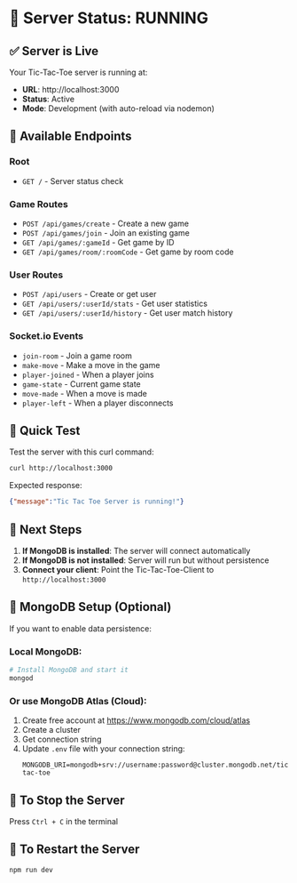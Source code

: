 # 🎉 Server Status: RUNNING

## ✅ Server is Live

Your Tic-Tac-Toe server is running at:
- **URL**: http://localhost:3000
- **Status**: Active
- **Mode**: Development (with auto-reload via nodemon)

## 📡 Available Endpoints

### Root
- `GET /` - Server status check

### Game Routes
- `POST /api/games/create` - Create a new game
- `POST /api/games/join` - Join an existing game  
- `GET /api/games/:gameId` - Get game by ID
- `GET /api/games/room/:roomCode` - Get game by room code

### User Routes
- `POST /api/users` - Create or get user
- `GET /api/users/:userId/stats` - Get user statistics
- `GET /api/users/:userId/history` - Get user match history

### Socket.io Events
- `join-room` - Join a game room
- `make-move` - Make a move in the game
- `player-joined` - When a player joins
- `game-state` - Current game state
- `move-made` - When a move is made
- `player-left` - When a player disconnects

## 🚀 Quick Test

Test the server with this curl command:

```bash
curl http://localhost:3000
```

Expected response:
```json
{"message":"Tic Tac Toe Server is running!"}
```

## 📝 Next Steps

1. **If MongoDB is installed**: The server will connect automatically
2. **If MongoDB is not installed**: Server will run but without persistence
3. **Connect your client**: Point the Tic-Tac-Toe-Client to `http://localhost:3000`

## 🔧 MongoDB Setup (Optional)

If you want to enable data persistence:

### Local MongoDB:
```bash
# Install MongoDB and start it
mongod
```

### Or use MongoDB Atlas (Cloud):
1. Create free account at https://www.mongodb.com/cloud/atlas
2. Create a cluster
3. Get connection string
4. Update `.env` file with your connection string:
   ```
   MONGODB_URI=mongodb+srv://username:password@cluster.mongodb.net/tic-tac-toe
   ```

## 🛑 To Stop the Server

Press `Ctrl + C` in the terminal

## 🔄 To Restart the Server

```bash
npm run dev
```

